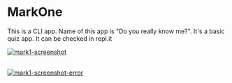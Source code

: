 # MarkOne


This is a CLI app. Name of this app is "Do you really know me?". It's a basic quiz app. It can be checked in repl.it
 
 
 <a href="https://postimg.cc/dk3p5sdJ" target="_blank"><img src="https://i.postimg.cc/Hx9msjk8/mark1-screenshot.png" alt="mark1-screenshot"/></a><br/><br/>
 
<a href="https://postimg.cc/S2P55B7C" target="_blank"><img src="https://i.postimg.cc/L54pqRJC/mark1-screenshot-error.png" alt="mark1-screenshot-error"/></a><br/><br/>
